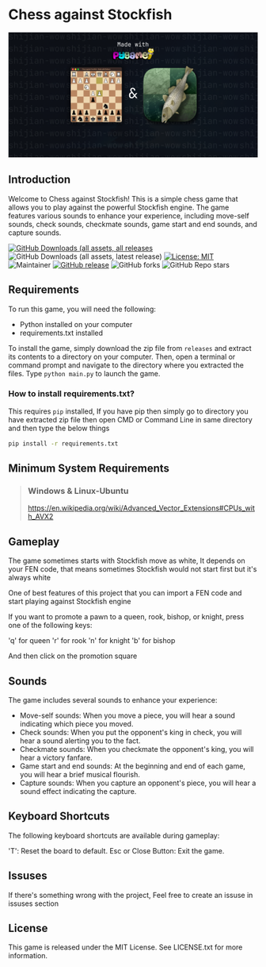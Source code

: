 # Chess against Stockfish

![Preview](./pictures/preview.png)

## Introduction

Welcome to Chess against Stockfish! This is a simple chess game that allows you to play against the powerful Stockfish engine. The game features various sounds to enhance your experience, including move-self sounds, check sounds, checkmate sounds, game start and end sounds, and capture sounds.

[![GitHub Downloads (all assets, all releases](https://img.shields.io/github/downloads/shijian-wow/Python-Chess-GUI/total.svg)]()
![GitHub Downloads (all assets, latest release)](https://img.shields.io/github/downloads/shijian-wow/Python-Chess-GUI/latest/total)
[![License: MIT](https://img.shields.io/badge/License-MIT-green.svg)](https://opensource.org/licenses/MIT)
![Maintainer](https://img.shields.io/badge/maintainer-shijian-red)
[![GitHub release](https://img.shields.io/github/release/shijian-wow/Python-Chess-GUI.svg)](https://GitHub.com/shijian-wow/Python-Chess-GUI/releases/)
![GitHub forks](https://img.shields.io/github/forks/shijian-wow/Python-Chess-GUI)
![GitHub Repo stars](https://img.shields.io/github/stars/shijian-wow/Python-Chess-GUI)

## Requirements

To run this game, you will need the following:

- Python installed on your computer
- requirements.txt installed

To install the game, simply download the zip file from `releases` and extract its contents to a directory on your computer. Then, open a terminal or command prompt and navigate to the directory where you extracted the files. Type `python main.py` to launch the game.

### How to install requirements.txt?

This requires `pip` installed, If you have pip then simply go to directory you have extracted zip file then open CMD or Command Line in same directory and then type the below things

```cmd
pip install -r requirements.txt
```

## Minimum System Requirements

> ### Windows & Linux-Ubuntu
> https://en.wikipedia.org/wiki/Advanced_Vector_Extensions#CPUs_with_AVX2

## Gameplay

The game sometimes starts with Stockfish move as white, It depends on your FEN code, that means sometimes Stockfish would not start first but it's always white

One of best features of this project that you can import a FEN code and start playing against Stockfish engine

If you want to promote a pawn to a queen, rook, bishop, or knight, press one of the following keys:

'q' for queen
'r' for rook
'n' for knight
'b' for bishop

And then click on the promotion square

## Sounds

The game includes several sounds to enhance your experience:

- Move-self sounds: When you move a piece, you will hear a sound indicating which piece you moved.
- Check sounds: When you put the opponent's king in check, you will hear a sound alerting you to the fact.
- Checkmate sounds: When you checkmate the opponent's king, you will hear a victory fanfare.
- Game start and end sounds: At the beginning and end of each game, you will hear a brief musical flourish.
- Capture sounds: When you capture an opponent's piece, you will hear a sound effect indicating the capture.

## Keyboard Shortcuts

The following keyboard shortcuts are available during gameplay:

'T': Reset the board to default.
Esc or Close Button: Exit the game.

## Issuses

If there's something wrong with the project, Feel free to create an issuse in issuses section

## License

This game is released under the MIT License. See LICENSE.txt for more information.
